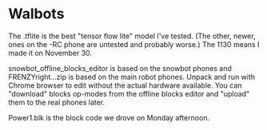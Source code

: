# Walbots

The .tflite is the best "tensor flow lite" model I've tested.  (The other, newer, ones on the -RC phone are untested and probably worse.)  The 1130 means I made it on November 30.

snowbot_offline_blocks_editor is based on the snowbot phones and FRENZYright...zip is based on the main robot phones.  Unpack and run with Chrome browser to edit without the actual hardware available.  You can "download" blocks op-modes from the  offline blocks editor and "upload" them to the real phones later.

Power1.blk is the block code we drove on Monday afternoon.
